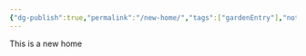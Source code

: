 ```yaml
---
{"dg-publish":true,"permalink":"/new-home/","tags":["gardenEntry"],"noteIcon":""}
---
```


This is a new home

